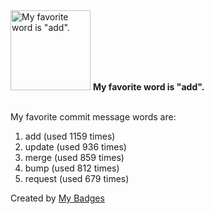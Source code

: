 <img src="https://my-badges.github.io/my-badges/favorite-word.png" alt="My favorite word is &quot;add&quot;." title="My favorite word is &quot;add&quot;." width="128">
<strong>My favorite word is &quot;add&quot;.</strong>
<br><br>

My favorite commit message words are:

1. add (used 1159 times)
2. update (used 936 times)
3. merge (used 859 times)
4. bump (used 812 times)
5. request (used 679 times)


Created by <a href="https://github.com/my-badges/my-badges">My Badges</a>